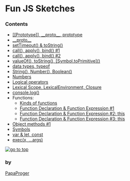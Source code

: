 # Fun JS Sketches

### <a id="0">Contents</a>

- [\[\[Prototype\]\], \_\_proto\_\_, prototype][010]
- [\_\_proto\_\_][020]
- [setTimeout() & toString()][030]
- [call(), apply(), bind() #1][040]
- [call(), apply(), bind() #2][050]
- [valueOf(), toString(), \[Symbol.toPrimitive\]()][060]
- [data types, typeof][070]
- [String(), Number(), Boolean()][080]
- [Numbers][090]
- [Logical operators][100]
- [Lexical Scope, LexicalEnvironment, Closure][110]
- [console.log()][120]
- Functions:
    - [Kinds of functions][130]
    - [Function Declaration & Function Expression #1][140]
    - [Function Declaration & Function Expression #2: this][150]
    - [Function Declaration & Function Expression #3: this][160]
- [Object methods #1][200]
- [Symbols][220]
- [var & let, const][230]
- [exec(x, ...args)][240]

<a href="#0"><img src="https://img.shields.io/badge/go%20to%20top%20&#9650;-242424?style=for-the-badge" alt="go to top" /></a>

### by

[PapaProger](https://github.com/papaproger)

[010]: https://github.com/papaproger/fun-js-sketches/blob/main/files/010.md
[020]: https://github.com/papaproger/fun-js-sketches/blob/main/files/020.md
[030]: https://github.com/papaproger/fun-js-sketches/blob/main/files/030.md
[040]: https://github.com/papaproger/fun-js-sketches/blob/main/files/040.md
[050]: https://github.com/papaproger/fun-js-sketches/blob/main/files/050.md
[060]: https://github.com/papaproger/fun-js-sketches/blob/main/files/060.md
[070]: https://github.com/papaproger/fun-js-sketches/blob/main/files/070.md
[080]: https://github.com/papaproger/fun-js-sketches/blob/main/files/080.md
[090]: https://github.com/papaproger/fun-js-sketches/blob/main/files/090.md
[100]: https://github.com/papaproger/fun-js-sketches/blob/main/files/100.md
[110]: https://github.com/papaproger/fun-js-sketches/blob/main/files/110.md
[120]: https://github.com/papaproger/fun-js-sketches/blob/main/files/120.md
[130]: https://github.com/papaproger/fun-js-sketches/blob/main/files/130.md
[140]: https://github.com/papaproger/fun-js-sketches/blob/main/files/140.md
[150]: https://github.com/papaproger/fun-js-sketches/blob/main/files/150.md
[160]: https://github.com/papaproger/fun-js-sketches/blob/main/files/160.md
[200]: https://github.com/papaproger/fun-js-sketches/blob/main/files/200.md
[220]: https://github.com/papaproger/fun-js-sketches/blob/main/files/220.md
[230]: https://github.com/papaproger/fun-js-sketches/blob/main/files/230.md
[240]: https://github.com/papaproger/fun-js-sketches/blob/main/files/240.md